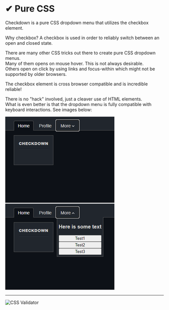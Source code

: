 # ✔ Pure CSS

Checkdown is a pure CSS dropdown menu that utilizes the checkbox element.
 
Why checkbox? A checkbox is used in order to reliably switch between an open and closed state.

There are many other CSS tricks out there to create pure CSS dropdown menus.<br/>
Many of them opens on mouse hover. This is not always desirable.<br/>
Others open on click by using links and focus-within which might not be supported by older browsers.<br/>

The checkbox element is cross browser compatible and is incredible reliable!

There is no "hack" involved, just a cleaver use of HTML elements.<br/>
What is even better is that the dropdown menu is fully compatible with keyboard interactions. See images below:

![keyboard focus](.readme/focus.png)
![dropdown menu](.readme/navbar.png)

<hr/>

![CSS Validator](https://jigsaw.w3.org/css-validator/images/vcss-blue)